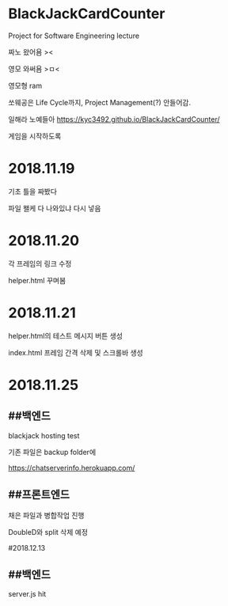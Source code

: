 # BlackJackCardCounter

Project for Software Engineering lecture

짜노 왔어욤 ><

영모 와써욤 >ㅁ<

영모형 ram

쏘웨공은 Life Cycle까지, Project Management(?) 안들어감.

일해라 노예들아
https://kyc3492.github.io/BlackJackCardCounter/

게임을 시작하도록 

# 2018.11.19

기초 틀을 짜봤다

파일 왤케 다 나와있냐 다시 넣음

# 2018.11.20

각 프레임의 링크 수정

helper.html 꾸며봄

# 2018.11.21

helper.html의 테스트 메시지 버튼 생성

index.html 프레임 간격 삭제 및 스크롤바 생성

# 2018.11.25

##백엔드
------

blackjack hosting test

기존 파일은 backup folder에


https://chatserverinfo.herokuapp.com/



##프론트엔드
---------

채은 파일과 병합작업 진행

DoubleD와 split 삭제 예정

#2018.12.13

##백엔드
-----
server.js hit 
